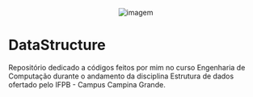 <p align="center">
<img  src="https://i.imgur.com/fLBnoen.gif" alt="imagem"> <br>
 
 # DataStructure
  
Repositório dedicado a códigos feitos por mim no curso Engenharia de Computação durante o andamento da disciplina Estrutura de dados ofertado pelo IFPB - Campus Campina Grande.
 </p>
